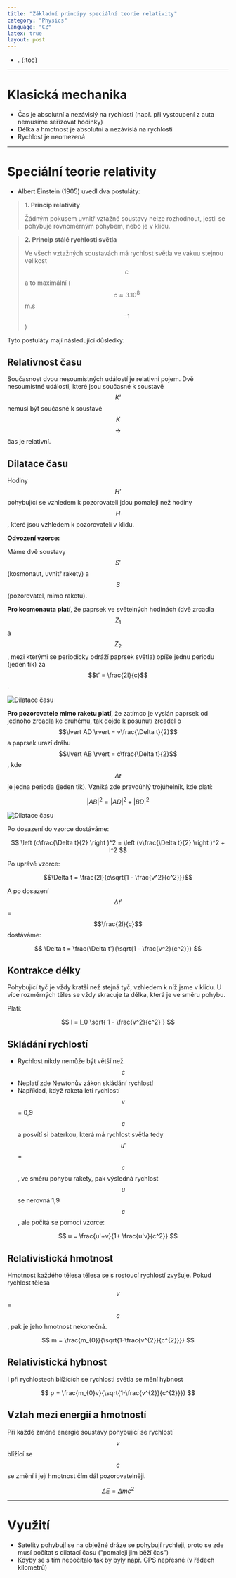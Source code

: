 ```yaml
---
title: "Základní principy speciální teorie relativity"
category: "Physics"
language: "CZ"
latex: true
layout: post
---
```


- .
{:toc}
---

# Klasická mechanika
- Čas je absolutní a nezávislý na rychlosti (např. při vystoupení z auta nemusíme seřizovat hodinky)
- Délka a hmotnost je absolutní a nezávislá na rychlosti
- Rychlost je neomezená

---

# Speciální teorie relativity
- Albert Einstein (1905) uvedl dva postuláty:

> **1. Princip relativity**
>
> Žádným pokusem uvnitř vztažné soustavy nelze rozhodnout, jestli se pohybuje rovnoměrným pohybem, nebo je v klidu.

> **2. Princip stálé rychlosti světla**
>
> Ve všech vztažných soustavách má rychlost světla ve vakuu stejnou velikost $$c$$ a to maximální ($$c \approx 3.10^{8}$$ m.s$$^{-1}$$)

Tyto postuláty mají následující důsledky:

## Relativnost času
Současnost dvou nesoumístných událostí je relativní pojem. Dvě nesoumístné události, které jsou současné k soustavě $$K’$$ nemusí být současné k soustavě $$K$$ $$\rightarrow$$ čas je relativní.

## Dilatace času
Hodiny $$H’$$ pohybující se vzhledem k pozorovateli jdou pomaleji než hodiny $$H$$, které jsou vzhledem k pozorovateli v klidu.

**Odvození vzorce:**

Máme dvě soustavy $$S'$$ (kosmonaut, uvnitř rakety) a $$S$$ (pozorovatel, mimo raketu).

**Pro kosmonauta platí**, že paprsek ve světelných hodinách (dvě zrcadla $$Z_1$$ a $$Z_2$$, mezi kterými se periodicky odráží paprsek světla) opíše jednu periodu (jeden tik) za $$t’ = \frac{2l}{c}$$.

![Dilatace času](/assets/img/specialni-teorie-relativity/dilatace-casu-1.png)

**Pro pozorovatele mimo raketu platí**, že zatímco je vyslán paprsek od jednoho zrcadla ke druhému, tak dojde k posunutí zrcadel o $$\lvert AD \rvert = v\frac{\Delta t}{2}$$ a paprsek urazí dráhu $$\lvert AB \rvert = c\frac{\Delta t}{2}$$, kde $$\Delta t$$ je jedna perioda (jeden tik). Vzniká zde pravoúhlý trojúhelník, kde platí: 

$$ \lvert AB \rvert ^{2} = \lvert AD \rvert ^{2} + \lvert BD \rvert^{2} $$

![Dilatace času](/assets/img/specialni-teorie-relativity/dilatace-casu-2.png)

Po dosazení do vzorce dostáváme:

$$ \left (c\frac{\Delta t}{2} \right )^2 = \left (v\frac{\Delta t}{2} \right )^2 + l^2 $$

Po uprávě vzorce:

$$\Delta t = \frac{2l}{c\sqrt{1 - \frac{v^2}{c^2}}}$$

A po dosazení $$\Delta t'$$ = $$\frac{2l}{c}$$ dostáváme:

$$ \Delta t = \frac{\Delta t'}{\sqrt{1 - \frac{v^2}{c^2}}} $$

## Kontrakce délky
Pohybující tyč je vždy kratší než stejná tyč, vzhledem k níž jsme v klidu. U více rozměrných těles se vždy skracuje ta délka, která je ve směru pohybu.

Platí:

$$ l = l_0 \sqrt{ 1 - \frac{v^2}{c^2} } $$

## Skládání rychlostí
- Rychlost nikdy nemůže být větší než $$c$$
- Neplatí zde Newtonův zákon skládání rychlostí
- Například, když raketa letí rychlostí $$v$$ = 0,9$$c$$ a posvítí si baterkou, která má rychlost světla tedy $$u'$$ = $$c$$, ve směru pohybu rakety, pak výsledná rychlost $$u$$ se nerovná 1,9$$c$$, ale počítá se pomocí vzorce:

$$ u = \frac{u'+v}{1+ \frac{u'v}{c^2}} $$

## Relativistická hmotnost
Hmotnost každého tělesa tělesa se s rostoucí rychlostí zvyšuje. Pokud rychlost tělesa $$v$$ = $$c$$, pak je jeho hmotnost nekonečná.

$$ m = \frac{m_{0}}{\sqrt{1-\frac{v^{2}}{c^{2}}}} $$

## Relativistická hybnost
I při rychlostech blížících se rychlosti světla se mění hybnost

$$ p = \frac{m_{0}v}{\sqrt{1-\frac{v^{2}}{c^{2}}}} $$

## Vztah mezi energií a hmotností
Při každé změně energie soustavy pohybující se rychlostí $$v$$ blížící se $$c$$ se změní i její hmotnost čím dál pozorovatelněji.

$$ \Delta E = \Delta mc^2 $$

---

# Využití
- Satelity pohybují se na obježné dráze se pohybují rychleji, proto se zde musí počítat s dilatací času ("pomaleji jim běží čas")
- Kdyby se s tím nepočítalo tak by byly např. GPS nepřesné (v řádech kilometrů)
